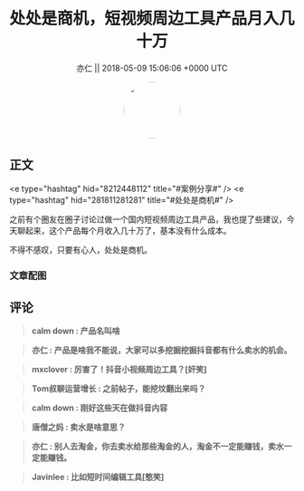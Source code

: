 <h1 align="center">处处是商机，短视频周边工具产品月入几十万</h1>




<p align="center">
    <a>亦仁 || 2018-05-09 15:06:06 &#43;0000 UTC</a>
</p>

<div align="center">
    <img src="https://images.zsxq.com/Fn3NQqCN8nuGF86yZPXSbEsl0mb3?e=1590940799&amp;token=kIxbL07-8jAj8w1n4s9zv64FuZZNEATmlU_Vm6zD:pfbNc8W3hS0oYG_hyXXh_rHMHuc=" width="100" height="100" style="border:1px solid;border-radius:50%; color:#ffffff"/>
</div>




## 正文

<div>
&lt;e type=&#34;hashtag&#34; hid=&#34;8212448112&#34; title=&#34;#案例分享#&#34; /&gt;  &lt;e type=&#34;hashtag&#34; hid=&#34;281811281281&#34; title=&#34;#处处是商机#&#34; /&gt;  

之前有个圈友在圈子讨论过做一个国内短视频周边工具产品，我也提了些建议，今天聊起来，这个产品每个月收入几十万了，基本没有什么成本。

不得不感叹，只要有心人，处处是商机。
</div>

### 文章配图

<div class="image" align="center">

</div>


## 评论

<div align="left">
<div>

<blockquote >
<span> <strong>calm down : 产品名叫啥 </strong></span>
</blockquote>

<blockquote >
<span> <strong>亦仁 : 产品是啥我不能说，大家可以多挖掘挖掘抖音都有什么卖水的机会。 </strong></span>
</blockquote>

<blockquote >
<span> <strong>mxclover : 厉害了！抖音小视频周边工具？[奸笑] </strong></span>
</blockquote>

<blockquote >
<span> <strong>Tom叔聊运营增长 : 之前帖子，能挖坟翻出来吗？ </strong></span>
</blockquote>

<blockquote >
<span> <strong>calm down : 刚好这些天在做抖音内容 </strong></span>
</blockquote>

<blockquote >
<span> <strong>唐僧之妈 : 卖水是啥意思？ </strong></span>
</blockquote>

<blockquote >
<span> <strong>亦仁 : 别人去淘金，你去卖水给那些淘金的人，淘金不一定能赚钱，卖水一定能赚钱。 </strong></span>
</blockquote>

<blockquote >
<span> <strong>Javinlee : 比如短时间编辑工具[憨笑] </strong></span>
</blockquote>

</div>
</div>